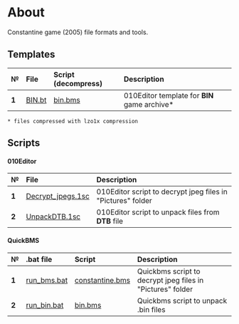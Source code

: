 # About
Constantine game (2005) file formats and tools.

## Templates
| № | File | Script (decompress) |  Description   |
| :-- | :------- | :------- |:-- |
|  **1**  | [BIN.bt](https://github.com/AlexKimov/constantine-file-formats/blob/master/BIN.bt) |  [bin.bms](https://github.com/AlexKimov/constantine-file-formats/blob/master/bin.bms) |  010Editor template for **BIN** game archive*  |

    * files compressed with lzo1x compression

## Scripts

#### 010Editor

| № | File|    Description   |
| :-- | :------- | :-- |
|  **1**  | [Decrypt_jpegs.1sc](https://github.com/AlexKimov/constantine-file-formats/blob/master/Decrypt_jpegs.1sc)  | 010Editor  script to decrypt jpeg files in "Pictures" folder  |
|  **2**  | [UnpackDTB.1sc](https://github.com/AlexKimov/constantine-file-formats/blob/master/UnpackDTB.1sc)  | 010Editor  script to unpack files from **DTB** file  |

#### QuickBMS 

| № | .bat file | Script  | Description   |
| :-- | :------- | :-------  | :-- |
|  **1**  | [run_bms.bat](https://github.com/AlexKimov/constantine-file-formats/blob/master/run_bms.bats) | [constantine.bms](https://github.com/AlexKimov/constantine-file-formats/blob/master/constantine.bms)  | Quickbms script to decrypt jpeg files in "Pictures" folder |
|  **2**  | [run_bin.bat](https://github.com/AlexKimov/constantine-file-formats/blob/master/run_bin.bat) | [bin.bms](https://github.com/AlexKimov/constantine-file-formats/blob/master/bin.bms) | Quickbms script to unpack .bin files | 
